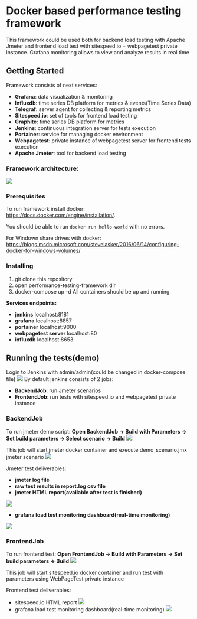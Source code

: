 # Docker based performance testing framework

This framework could be used both for backend load testing with Apache Jmeter and frontend load test with sitespeed.io + webpagetest private instance.
Grafana monitoring allows to view and analyze results in real time

## Getting Started

Framework consists of next services:
- **Grafana**: data visualization & monitoring
- **Influxdb**: time series DB platform for metrics & events(Time Series Data)
- **Telegraf**: server agent for collecting & reporting metrics
- **Sitespeed.io**: set of tools for frontend load testing
- **Graphite**: time series DB platform for metrics
- **Jenkins**: continuous integration server for tests execution
- **Portainer**: service for managing docker environment
- **Webpagetest**: private instance of webpagetest server for frontend tests execution
- **Apache Jmeter**: tool for backend load testing


### Framework architecture:
![](https://github.com/serputko/performance-testing-framework/blob/master/docs/img/Framework%20structure.png)
	
### Prerequisites

To run framework install docker: https://docs.docker.com/engine/installation/.

You should be able to run ```docker run hello-world``` with no errors.

For Windown share drives with docker: https://blogs.msdn.microsoft.com/stevelasker/2016/06/14/configuring-docker-for-windows-volumes/

### Installing

1. git clone this repository
2. open performance-testing-framework dir
3. docker-compose up -d
All containers should be up and running

**Services endpoints:**
- **jenkins** localhost:8181
- **grafana** localhost:8857
- **portainer** localhost:9000
- **webpagetest server** localhost:80
- **influxdb** localhost:8653

## Running the tests(demo)

Login to Jenkins with admin/admin(could be changed in docker-compose file)
![](https://github.com/serputko/performance-testing-framework/blob/master/docs/img/jenkins_dashboard.png)
By default jenkins consists of 2 jobs:
- **BackendJob**: run Jmeter scenarios
- **FrontendJob**: run tests with sitespeed.io and webpagetest private instance

### BackendJob
To run jmeter demo script: **Open BackendJob -> Build with Parameters -> Set build parameters -> Select scenario -> Build**
![](https://github.com/serputko/performance-testing-framework/blob/master/docs/img/jenkins_backendjob_run.png)

This job will start jmeter docker container and execute demo_scenario.jmx jmeter scenario
![](https://github.com/serputko/performance-testing-framework/blob/master/docs/img/jmeter_demo_scenario.png)

Jmeter test deliverables:
- **jmeter log file**
- **raw test results in report.log csv file**
- **jmeter HTML report(available after test is finished)**

![](https://github.com/serputko/performance-testing-framework/blob/master/docs/img/jenkins_backendjob_jmeter_html_report.png )
- **grafana load test monitoring dashboard(real-time monitoring)**

![](https://github.com/serputko/performance-testing-framework/blob/master/docs/img/grafana_load_test_dashboard.png)

### FrontendJob
To run frontend test: **Open FrontendJob -> Build with Parameters -> Set build parameters -> Build**
![](https://github.com/serputko/performance-testing-framework/blob/master/docs/img/jenkins_frontendjob_run.png)

This job will start sitespeed.io docker container and run test with parameters using WebPageTest private instance 

Frontend test deliverables:
- sitespeed.io HTML report
![](https://github.com/serputko/performance-testing-framework/blob/master/docs/img/jenkins_frontendjob_sitespeed_html_report.png)
- grafana load test monitoring dashboard(real-time monitoring)
![](https://github.com/serputko/performance-testing-framework/blob/master/docs/img/jenkins_frontendjob_webpagetest_html_report.png)
